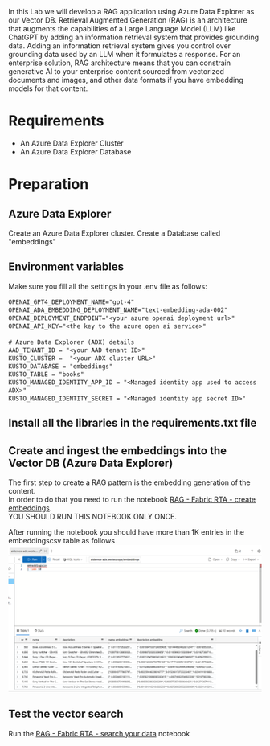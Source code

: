In this Lab we will develop a RAG application using Azure Data Explorer as our Vector DB.
Retrieval Augmented Generation (RAG) is an architecture that augments the capabilities of a Large Language Model (LLM) like ChatGPT by adding an information retrieval system that provides grounding data. Adding an information retrieval system gives you control over grounding data used by an LLM when it formulates a response. For an enterprise solution, RAG architecture means that you can constrain generative AI to your enterprise content sourced from vectorized documents and images, and other data formats if you have embedding models for that content.


# Requirements
- An Azure Data Explorer Cluster 
- An Azure Data Explorer Database

# Preparation

## Azure Data Explorer
Create an Azure Data Explorer cluster.
Create a Database called "embeddings"

## Environment variables
Make sure you fill all the settings in your .env file as follows:
```
OPENAI_GPT4_DEPLOYMENT_NAME="gpt-4"
OPENAI_ADA_EMBEDDING_DEPLOYMENT_NAME="text-embedding-ada-002"
OPENAI_DEPLOYMENT_ENDPOINT="<your azure openai deployment url>" 
OPENAI_API_KEY="<the key to the azure open ai service>"

# Azure Data Explorer (ADX) details
AAD_TENANT_ID = "<your AAD tenant ID>"
KUSTO_CLUSTER =  "<your ADX cluster URL>"
KUSTO_DATABASE = "embeddings"
KUSTO_TABLE = "books"
KUSTO_MANAGED_IDENTITY_APP_ID = "<Managed identity app used to access ADX>"
KUSTO_MANAGED_IDENTITY_SECRET = "<Managed identity app secret ID>"
 ```
## Install all the libraries in the requirements.txt file

## Create and ingest the embeddings into the Vector DB (Azure Data Explorer)

The first step to create a RAG pattern is the embedding generation of the content.  
In order to do that you need to run the notebook [RAG - Fabric RTA - create embeddings](./RAG%20-%20Fabric%20RTA%20-%20create%20embeddings.ipynb).  
YOU SHOULD RUN THIS NOTEBOOK ONLY ONCE.  

After running the notebook you should have more than 1K entries in the embeddingscsv table as follows
![ADX](./images/adx1.png)

## Test the vector search

Run the [RAG - Fabric RTA - search your data](./RAG%20-%20Fabric%20RTA%20-%20search%20your%20data.ipynb) notebook



